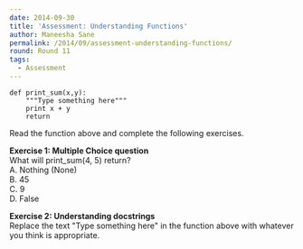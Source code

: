 ```yaml
---
date: 2014-09-30
title: 'Assessment: Understanding Functions'
author: Maneesha Sane
permalink: /2014/09/assessment-understanding-functions/
round: Round 11
tags:
  - Assessment
---
```

    def print_sum(x,y):
        """Type something here"""
        print x + y
        return
    

Read the function above and complete the following exercises.

**Exercise 1: Multiple Choice question**  
What will print_sum(4, 5) return?  
A. Nothing (None)  
B. 45  
C. 9  
D. False

**Exercise 2: Understanding docstrings**  
Replace the text "Type something here" in the function above with whatever you think is appropriate.
